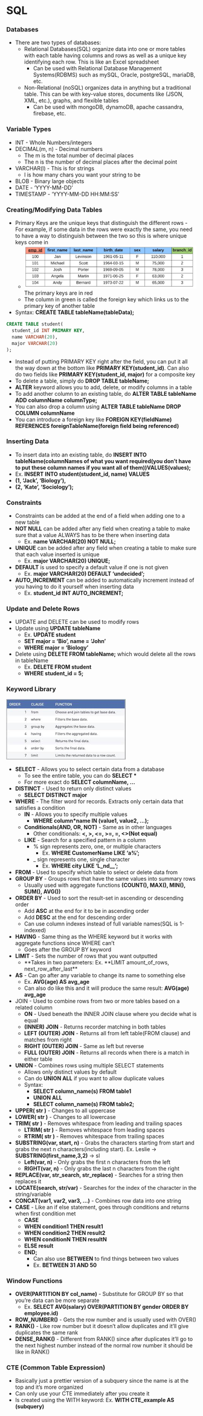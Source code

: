 # SQL

### Databases

- There are two types of databases:
  - Relational Databases(SQL) organize data into one or more tables with each table having columns and rows as well as a unique key identifying each row. This is like an Excel spreadsheet
    - Can be used with Relational Database Management Systems(RDBMS) such as mySQL, Oracle, postgreSQL, mariaDB, etc.
  - Non-Relational (noSQL) organizes data in anything but a traditional table. This can be with key-value stores, documents like (JSON, XML, etc.), graphs, and flexible tables
    - Can be used with mongoDB, dynamoDB, apache cassandra, firebase, etc.

### Variable Types

- INT - Whole Numbers/integers
- DECIMAL(m, n) - Decimal numbers
  - The m is the total number of decimal places
  - The n is the number of decimal places after the decimal point
- VARCHAR(l) - This is for strings
  - l is how many chars you want your string to be
- BLOB - Binary large objects
- DATE - ‘YYYY-MM-DD’
- TIMESTAMP - ‘YYYY-MM-DD HH:MM:SS’

### Creating/Modifying Data Tables

- Primary Keys are the unique keys that distinguish the different rows - For example, if some data in the rows were exactly the same, you need to have a way to distinguish between the two so this is where unique keys come in
  - ![redTable](images/redTable.png) The primary keys are in red
  - The column in green is called the foreign key which links us to the primary key of another table
- Syntax: **CREATE TABLE tableName(tableData);**
```sql
CREATE TABLE student(
  student_id INT PRIMARY KEY,
  name VARCHAR(20),
  major VARCHAR(20)
);
```
- Instead of putting PRIMARY KEY right after the field, you can put it all the way down at the bottom like **PRIMARY KEY(student_id)**. Can also do two fields like **PRIMARY KEY(student_id, major)** for a composite key
- To delete a table, simply do **DROP TABLE tableName;**
- **ALTER** keyword allows you to add, delete, or modify columns in a table
- To add another column to an existing table, do **ALTER TABLE tableName ADD columnName columnType;**
- You can also drop a column using **ALTER TABLE tableName DROP COLUMN columnName**
- You can introduce a foreign key like **FOREIGN KEY(fieldName) REFERENCES foreignTableName(foreign field being referenced)**

### Inserting Data

- To insert data into an existing table, do **INSERT INTO tableName(columnNames of what you want required(you don’t have to put these column names if you want all of them))VALUES(values);**
- Ex. **INSERT INTO student(student_id, name) VALUES**
- **(1, ‘Jack’, ‘Biology’),**
- **(2, ‘Kate’, ‘Sociology’);**

### Constraints

- Constraints can be added at the end of a field when adding one to a new table
- **NOT NULL** can be added after any field when creating a table to make sure that a value ALWAYS has to be there when inserting data
  - Ex. **name VARCHAR(20) NOT NULL;**
- **UNIQUE** can be added after any field when creating a table to make sure that each value inserted is unique
  - Ex. **major VARCHAR(20) UNIQUE;**
- **DEFAULT** is used to specify a default value if one is not given
  - Ex. **major VARCHAR(20) DEFAULT ‘undecided’;**
- **AUTO_INCREMENT** can be added to automatically increment instead of you having to do it yourself when inserting data
  - Ex. **student_id INT AUTO_INCREMENT;**

### Update and Delete Rows

- UPDATE and DELETE can be used to modify rows
- Update using **UPDATE tableName**
  - Ex. **UPDATE student**
  - **SET major = ‘Bio’, name = ‘John’**
  - **WHERE major = ‘Biology’**
- Delete using **DELETE FROM tableName;** which would delete all the rows in tableName
  - Ex. **DELETE FROM student**
  - **WHERE student_id = 5;**

### Keyword Library

![Keyword order table](images/order.jpg)

- **SELECT** - Allows you to select certain data from a database
  - To see the entire table, you can do **SELECT \***
  - For more exact do **SELECT columnName, …**
- **DISTINCT** - Used to return only distinct values
  - **SELECT DISTINCT major**
- **WHERE** - The filter word for records. Extracts only certain data that satisfies a condition
  - **IN** - Allows you to specify multiple values
    - **WHERE column\*name IN (value1, value2, ...);**
  - **Conditionals(AND, OR, NOT)** - Same as in other languages
    - Other conditionals: **<, >, <=, >=, =, <>(Not equal)**
  - **LIKE** - Search for a specified pattern in a column
    - % sign represents zero, one, or multiple characters
      - Ex. **WHERE CustomerName LIKE ‘a%’;**
    - \_ sign represents one, single character
      - Ex. **WHERE city LIKE ‘L_nd\_\_’;**
- **FROM** - Used to specify which table to select or delete data from
- **GROUP BY** - Groups rows that have the same values into summary rows
  - Usually used with aggregate functions **(COUNT(), MAX(), MIN(), SUM(), AVG())**
- **ORDER BY** - Used to sort the result-set in ascending or descending order
  - Add **ASC** at the end for it to be in ascending order
  - Add **DESC** at the end for descending order
  - Can use column indexes instead of full variable names(SQL is 1-indexed)
- **HAVING** - Same thing as the WHERE keyword but it works with aggregate functions since WHERE can’t
  - Goes after the GROUP BY keyword
- **LIMIT** - Sets the number of rows that you want outputted
  - **Takes in two parameters: Ex. **LIMIT amount_of_rows, next_row_after_last\*\*
- **AS** - Can go after any variable to change its name to something else
  - Ex. **AVG(age) AS avg_age**
  - Can also do like this and it will produce the same result: **AVG(age) avg_age**
- JOIN - Used to combine rows from two or more tables based on a related column
  - **ON** - Used beneath the INNER JOIN clause where you decide what is equal
  - **(INNER) JOIN** - Returns recorder matching in both tables
  - **LEFT (OUTER) JOIN** - Returns all from left table(FROM clause) and matches from right
  - **RIGHT (OUTER) JOIN** - Same as left but reverse
  - **FULL (OUTER) JOIN** - Returns all records when there is a match in either table
- **UNION** - Combines rows using multiple SELECT statements
  - Allows only distinct values by default
  - Can do **UNION ALL** if you want to allow duplicate values
  - Syntax:
    - **SELECT column_name(s) FROM table1**
    - **UNION ALL**
    - **SELECT column_name(s) FROM table2;**
- **UPPER( str )** - Changes to all uppercase
- **LOWER( str )** - Changes to all lowercase
- **TRIM( str )** - Removes whitespace from leading and trailing spaces
  - **LTRIM( str )** - Removes whitespace from leading spaces
  - **RTRIM( str )** - Removes whitespace from trailing spaces
- **SUBSTRING(var, start, n)** - Grabs the characters starting from start and grabs the next n characters(including start). Ex. Leslie -> **SUBSTRING(first_name,3,2)** -> sl
  - **Left(var, n)** - Only grabs the first n characters from the left
  - **RIGHT(var, n)** - Only grabs the last n characters from the right
- **REPLACE(var, str_search, str_replace)** - Searches for a string then replaces it
- **LOCATE(search, str/var)** - Searches for the index of the character in the string/variable
- **CONCAT(var1, var2, var3, …)** - Combines row data into one string
- **CASE** - Like an if else statement, goes through conditions and returns when first condition met
  - **CASE**
  - **WHEN condition1 THEN result1**
  - **WHEN condition2 THEN result2**
  - **WHEN conditionN THEN resultN**
  - **ELSE result**
  - **END;**
    - Can also use **BETWEEN** to find things between two values
    - Ex. **BETWEEN 31 AND 50**

### Window Functions

- **OVER(PARTITION BY col_name)** - Substitute for GROUP BY so that you’re data can be more separate
  - Ex. **SELECT AVG(salary) OVER(PARTITION BY gender ORDER BY employee.id)**
- **ROW_NUMBER()** - Gets the row number and is usually used with OVER()
- **RANK()** - Like row number but it doesn’t allow duplicates and it’ll give duplicates the same rank
- **DENSE_RANK()** - Different from RANK() since after duplicates it’ll go to the next highest number instead of the normal row number it should be like in RANK()

### CTE (Common Table Expression)

- Basically just a prettier version of a subquery since the name is at the top and it’s more organized
- Can only use your CTE immediately after you create it
- Is created using the WITH keyword: Ex. **WITH CTE_example AS (subquery)**
